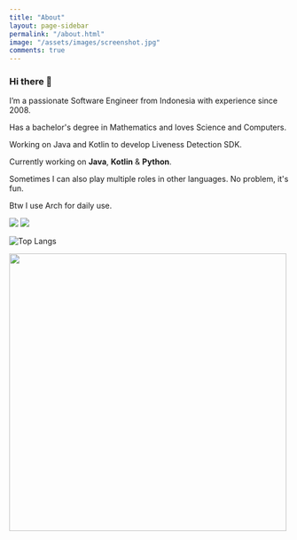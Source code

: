 ```yaml
---
title: "About"
layout: page-sidebar
permalink: "/about.html"
image: "/assets/images/screenshot.jpg"
comments: true
---
```

### Hi there 👋
I’m a passionate Software Engineer from Indonesia with experience since 2008. 

Has a bachelor's degree in Mathematics and loves Science and Computers. 

Working on Java and Kotlin to develop Liveness Detection SDK.

Currently working on **Java**, **Kotlin** & **Python**.

Sometimes I can also play multiple roles in other languages. No problem, it's fun.

Btw I use Arch for daily use.

<a target="_blank" href="https://www.linkedin.com/in/hanggaajisayekti/"><img src="https://img.shields.io/badge/LinkedIn-0077B5?style=for-the-badge&logo=linkedin&logoColor=white"/></a>
<a target="_blank" href="https://www.hackerrank.com/bazeniancode"><img src="https://img.shields.io/badge/-Hackerrank-2EC866?style=for-the-badge&logo=HackerRank&logoColor=white"/></a>

![Top Langs](https://github-readme-stats.vercel.app/api/top-langs/?username=hangga&hide=css,scss,html&langs_count=10&layout=compact&theme=ambient_gradient)

<img src="https://stats.dooboo.io/api/github-stats?login=hangga&hide=css,scss,html" width="500"/> 
<!-- Made with <i class="fa fa-heart text-danger"></i> by Sal [@wowthemesnet](https://www.wowthemes.net/category/free-themes-templates/). -->
